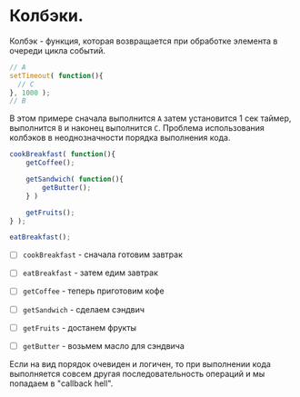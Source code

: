 
# Колбэки.

Колбэк - функция, которая возвращается при обработке элемента в очереди цикла событий.

```javascript
// A
setTimeout( function(){
  // C
}, 1000 );
// B
```

В этом примере сначала выполнится `A` затем установится 1 сек таймер, выполнится `B` и наконец выполнится `С`.
Проблема использования колбэков в неоднозначности порядка выполнения кода.

```javascript
cookBreakfast( function(){
	getCoffee();

	getSandwich( function(){
		getButter();
	} )

	getFruits();
} );

eatBreakfast();
```

- [ ] `cookBreakfast` - сначала готовим завтрак

- [ ] `eatBreakfast` - затем едим завтрак
- [ ] `getCoffee` - теперь приготовим кофе
- [ ] `getSandwich` - сделаем сэндвич
- [ ] `getFruits` - достанем фрукты
- [ ] `getButter` - возьмем масло для сэндвича

Если на вид порядок очевиден и логичен, то при выполнении кода выполняется совсем другая последовательность операций и мы попадаем в "callback hell".
